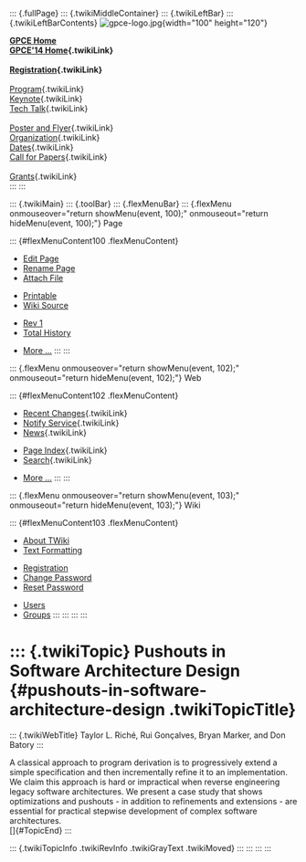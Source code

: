 ::: {.fullPage}
::: {.twikiMiddleContainer}
::: {.twikiLeftBar}
::: {.twikiLeftBarContents}
![gpce-logo.jpg](../pub/GPCE14/WebLeftBar/gpce-logo.jpg){width="100"
height="120"}

**[GPCE Home](http://program-transformation.org/Gpce)**\
**[GPCE\'14 Home](WebHome){.twikiLink}**\
\
**[Registration](GpceRegistration){.twikiLink}**\
\
[Program](ConferenceProgram){.twikiLink}\
[Keynote](KeynoteSpeakers){.twikiLink}\
[Tech Talk](TechTalk){.twikiLink}\
\
[Poster and Flyer](Poster){.twikiLink}\
[Organization](ConferenceOrganization){.twikiLink}\
[Dates](ImportantDates){.twikiLink}\
[Call for Papers](CallForPapers){.twikiLink}\
\
[Grants](Grants){.twikiLink}\
:::
:::

::: {.twikiMain}
::: {.toolBar}
::: {.flexMenuBar}
::: {.flexMenu onmouseover="return showMenu(event, 100);" onmouseout="return hideMenu(event, 100);"}
Page

::: {#flexMenuContent100 .flexMenuContent}
-   [Edit
    Page](http://www.program-transformation.org/edit/GPCE14/P84Riche?t=1536828857)
-   [Rename
    Page](http://www.program-transformation.org/rename/GPCE14/P84Riche)
-   [Attach
    File](http://www.program-transformation.org/attach/GPCE14/P84Riche)

<!-- -->

-   [Printable](http://www.program-transformation.org/view/GPCE14/P84Riche?skin=print.pattern)
-   [Wiki
    Source](http://www.program-transformation.org/view/GPCE14/P84Riche?skin=text&raw=on&contenttype=text/plain)

<!-- -->

-   [Rev
    1](http://www.program-transformation.org/view/GPCE14/P84Riche?rev=1.1)
-   [Total
    History](http://www.program-transformation.org/rdiff/GPCE14/P84Riche)

<!-- -->

-   [More
    \...](http://www.program-transformation.org/oops/GPCE14/P84Riche?template=oopsmore&param1=1.1&param2=1.1)
:::
:::

::: {.flexMenu onmouseover="return showMenu(event, 102);" onmouseout="return hideMenu(event, 102);"}
Web

::: {#flexMenuContent102 .flexMenuContent}
-   [Recent Changes](WebChanges){.twikiLink}
-   [Notify Service](WebNotify){.twikiLink}
-   [News](WebNews){.twikiLink}

<!-- -->

-   [Page Index](WebIndex){.twikiLink}
-   [Search](WebSearch){.twikiLink}

<!-- -->

-   [More
    \...](http://www.program-transformation.org/oops/GPCE14/P84Riche?template=oopsmore&param1=1.1&param2=1.1)
:::
:::

::: {.flexMenu onmouseover="return showMenu(event, 103);" onmouseout="return hideMenu(event, 103);"}
Wiki

::: {#flexMenuContent103 .flexMenuContent}
-   [About
    TWiki](http://www.program-transformation.org/view/TWiki/WebHome)
-   [Text
    Formatting](http://www.program-transformation.org/view/TWiki/TextFormattingRules)

<!-- -->

-   [Registration](http://www.program-transformation.org/view/TWiki/TWikiRegistration)
-   [Change
    Password](http://www.program-transformation.org/view/TWiki/ChangePassword)
-   [Reset
    Password](http://www.program-transformation.org/view/TWiki/ResetPassword)

<!-- -->

-   [Users](http://www.program-transformation.org/view/Main/TWikiUsers)
-   [Groups](http://www.program-transformation.org/view/Main/TWikiGroups)
:::
:::
:::
:::

::: {.twikiTopic}
Pushouts in Software Architecture Design {#pushouts-in-software-architecture-design .twikiTopicTitle}
========================================

::: {.twikiWebTitle}
Taylor L. Riché, Rui Gonçalves, Bryan Marker, and Don Batory
:::

A classical approach to program derivation is to progressively extend a
simple specification and then incrementally refine it to an
implementation. We claim this approach is hard or impractical when
reverse engineering legacy software architectures. We present a case
study that shows optimizations and pushouts - in addition to refinements
and extensions - are essential for practical stepwise development of
complex software architectures.\
[]{#TopicEnd}
:::

::: {.twikiTopicInfo .twikiRevInfo .twikiGrayText .twikiMoved}
:::
:::
:::
:::
